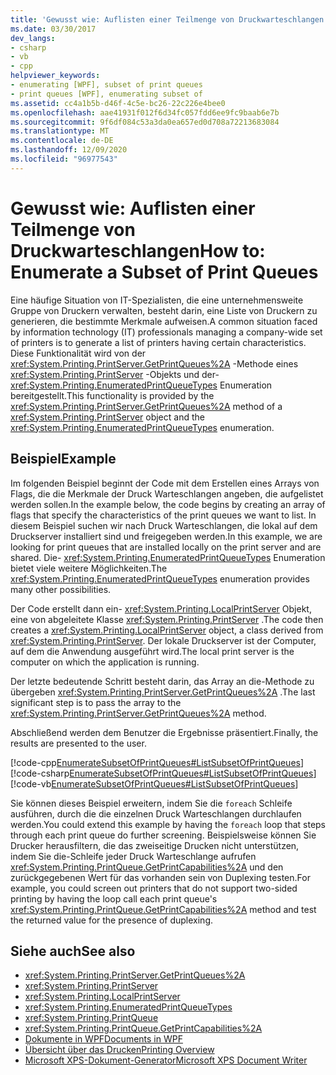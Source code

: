```yaml
---
title: 'Gewusst wie: Auflisten einer Teilmenge von Druckwarteschlangen'
ms.date: 03/30/2017
dev_langs:
- csharp
- vb
- cpp
helpviewer_keywords:
- enumerating [WPF], subset of print queues
- print queues [WPF], enumerating subset of
ms.assetid: cc4a1b5b-d46f-4c5e-bc26-22c226e4bee0
ms.openlocfilehash: aae41931f012f6d34fc057fdd6ee9fc9baab6e7b
ms.sourcegitcommit: 9f6df084c53a3da0ea657ed0d708a72213683084
ms.translationtype: MT
ms.contentlocale: de-DE
ms.lasthandoff: 12/09/2020
ms.locfileid: "96977543"
---
```

# <a name="how-to-enumerate-a-subset-of-print-queues"></a><span data-ttu-id="3dd4d-102">Gewusst wie: Auflisten einer Teilmenge von Druckwarteschlangen</span><span class="sxs-lookup"><span data-stu-id="3dd4d-102">How to: Enumerate a Subset of Print Queues</span></span>
<span data-ttu-id="3dd4d-103">Eine häufige Situation von IT-Spezialisten, die eine unternehmensweite Gruppe von Druckern verwalten, besteht darin, eine Liste von Druckern zu generieren, die bestimmte Merkmale aufweisen.</span><span class="sxs-lookup"><span data-stu-id="3dd4d-103">A common situation faced by information technology (IT) professionals managing a company-wide set of printers is to generate a list of printers having certain characteristics.</span></span> <span data-ttu-id="3dd4d-104">Diese Funktionalität wird von der <xref:System.Printing.PrintServer.GetPrintQueues%2A> -Methode eines <xref:System.Printing.PrintServer> -Objekts und der- <xref:System.Printing.EnumeratedPrintQueueTypes> Enumeration bereitgestellt.</span><span class="sxs-lookup"><span data-stu-id="3dd4d-104">This functionality is provided by the <xref:System.Printing.PrintServer.GetPrintQueues%2A> method of a <xref:System.Printing.PrintServer> object and the <xref:System.Printing.EnumeratedPrintQueueTypes> enumeration.</span></span>  
  
## <a name="example"></a><span data-ttu-id="3dd4d-105">Beispiel</span><span class="sxs-lookup"><span data-stu-id="3dd4d-105">Example</span></span>  
 <span data-ttu-id="3dd4d-106">Im folgenden Beispiel beginnt der Code mit dem Erstellen eines Arrays von Flags, die die Merkmale der Druck Warteschlangen angeben, die aufgelistet werden sollen.</span><span class="sxs-lookup"><span data-stu-id="3dd4d-106">In the example below, the code begins by creating an array of flags that specify the characteristics of the print queues we want to list.</span></span> <span data-ttu-id="3dd4d-107">In diesem Beispiel suchen wir nach Druck Warteschlangen, die lokal auf dem Druckserver installiert sind und freigegeben werden.</span><span class="sxs-lookup"><span data-stu-id="3dd4d-107">In this example, we are looking for print queues that are installed locally on the print server and are shared.</span></span> <span data-ttu-id="3dd4d-108">Die- <xref:System.Printing.EnumeratedPrintQueueTypes> Enumeration bietet viele weitere Möglichkeiten.</span><span class="sxs-lookup"><span data-stu-id="3dd4d-108">The <xref:System.Printing.EnumeratedPrintQueueTypes> enumeration provides many other possibilities.</span></span>  
  
 <span data-ttu-id="3dd4d-109">Der Code erstellt dann ein- <xref:System.Printing.LocalPrintServer> Objekt, eine von abgeleitete Klasse <xref:System.Printing.PrintServer> .</span><span class="sxs-lookup"><span data-stu-id="3dd4d-109">The code then creates a <xref:System.Printing.LocalPrintServer> object, a class derived from <xref:System.Printing.PrintServer>.</span></span> <span data-ttu-id="3dd4d-110">Der lokale Druckserver ist der Computer, auf dem die Anwendung ausgeführt wird.</span><span class="sxs-lookup"><span data-stu-id="3dd4d-110">The local print server is the computer on which the application is running.</span></span>  
  
 <span data-ttu-id="3dd4d-111">Der letzte bedeutende Schritt besteht darin, das Array an die-Methode zu übergeben <xref:System.Printing.PrintServer.GetPrintQueues%2A> .</span><span class="sxs-lookup"><span data-stu-id="3dd4d-111">The last significant step is to pass the array to the <xref:System.Printing.PrintServer.GetPrintQueues%2A> method.</span></span>  
  
 <span data-ttu-id="3dd4d-112">Abschließend werden dem Benutzer die Ergebnisse präsentiert.</span><span class="sxs-lookup"><span data-stu-id="3dd4d-112">Finally, the results are presented to the user.</span></span>  
  
 [!code-cpp[EnumerateSubsetOfPrintQueues#ListSubsetOfPrintQueues](~/samples/snippets/cpp/VS_Snippets_Wpf/EnumerateSubsetOfPrintQueues/CPP/Program.cpp#listsubsetofprintqueues)]
 [!code-csharp[EnumerateSubsetOfPrintQueues#ListSubsetOfPrintQueues](~/samples/snippets/csharp/VS_Snippets_Wpf/EnumerateSubsetOfPrintQueues/CSharp/Program.cs#listsubsetofprintqueues)]
 [!code-vb[EnumerateSubsetOfPrintQueues#ListSubsetOfPrintQueues](~/samples/snippets/visualbasic/VS_Snippets_Wpf/EnumerateSubsetOfPrintQueues/visualbasic/program.vb#listsubsetofprintqueues)]  
  
 <span data-ttu-id="3dd4d-113">Sie können dieses Beispiel erweitern, indem Sie die `foreach` Schleife ausführen, durch die die einzelnen Druck Warteschlangen durchlaufen werden.</span><span class="sxs-lookup"><span data-stu-id="3dd4d-113">You could extend this example by having the `foreach` loop that steps through each print queue do further screening.</span></span> <span data-ttu-id="3dd4d-114">Beispielsweise können Sie Drucker herausfiltern, die das zweiseitige Drucken nicht unterstützen, indem Sie die-Schleife jeder Druck Warteschlange aufrufen <xref:System.Printing.PrintQueue.GetPrintCapabilities%2A> und den zurückgegebenen Wert für das vorhanden sein von Duplexing testen.</span><span class="sxs-lookup"><span data-stu-id="3dd4d-114">For example, you could screen out printers that do not support two-sided printing by having the loop call each print queue's <xref:System.Printing.PrintQueue.GetPrintCapabilities%2A> method and test the returned value for the presence of duplexing.</span></span>  
  
## <a name="see-also"></a><span data-ttu-id="3dd4d-115">Siehe auch</span><span class="sxs-lookup"><span data-stu-id="3dd4d-115">See also</span></span>

- <xref:System.Printing.PrintServer.GetPrintQueues%2A>
- <xref:System.Printing.PrintServer>
- <xref:System.Printing.LocalPrintServer>
- <xref:System.Printing.EnumeratedPrintQueueTypes>
- <xref:System.Printing.PrintQueue>
- <xref:System.Printing.PrintQueue.GetPrintCapabilities%2A>
- [<span data-ttu-id="3dd4d-116">Dokumente in WPF</span><span class="sxs-lookup"><span data-stu-id="3dd4d-116">Documents in WPF</span></span>](documents-in-wpf.md)
- [<span data-ttu-id="3dd4d-117">Übersicht über das Drucken</span><span class="sxs-lookup"><span data-stu-id="3dd4d-117">Printing Overview</span></span>](printing-overview.md)
- [<span data-ttu-id="3dd4d-118">Microsoft XPS-Dokument-Generator</span><span class="sxs-lookup"><span data-stu-id="3dd4d-118">Microsoft XPS Document Writer</span></span>](/windows/win32/printdocs/microsoft-xps-document-writer)
